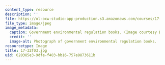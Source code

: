 ```yaml
---
content_type: resource
description: ''
file: https://ol-ocw-studio-app-production.s3.amazonaws.com/courses/17-32-environmental-politics-and-policy-spring-2003/028385e39dfef403bb16757e8873611b_17-32f03.jpg
file_type: image/jpeg
image_metadata:
  caption: Government environmental regulation books. (Image courtesy Daniel Bersak.)
  credit: ''
  image-alt: Photograph of government environmental regulation books.
resourcetype: Image
title: 17-32f03.jpg
uid: 028385e3-9dfe-f403-bb16-757e8873611b
---
```

